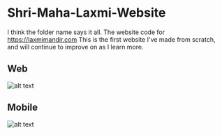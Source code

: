 # Shri-Maha-Laxmi-Website

I think the folder name says it all. The website code for https://laxmimandir.com
This is the first website I've made from scratch, and will continue to improve on as I learn more.

## Web

![alt text](https://github.com/ishubham326/Shri-Maha-Laxmi-Website/blob/master/Webpage.png)

## Mobile

![alt text](https://github.com/ishubham326/Shri-Maha-Laxmi-Website/blob/master/Mobile.png)
